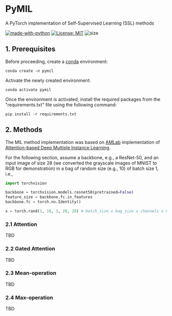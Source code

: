 # PyMIL

A PyTorch implementation of Self-Supervised Learning (SSL) methods

[![made-with-python](https://img.shields.io/badge/Made%20with-Python-1f425f.svg)](https://www.python.org/)
[![License: MIT](https://img.shields.io/badge/License-MIT-yellow.svg)](https://github.com/giakou4/pymil/LICENSE)
![size](https://img.shields.io/github/languages/code-size/giakou4/pymil)

## 1. Prerequisites

Before proceeding, create a [conda](https://docs.conda.io/projects/conda/en/latest/user-guide/install/index.html) environment:

```shell
conda create -n pymil
```
   
Activate the newly created environment:

```shell
conda activate pymil
```

Once the environment is activated, install the required packages from the "requirements.txt" file using the following command:

```shell
pip install -r requirements.txt
```

## 2. Methods

The MIL method implementation was based on [AMLab](https://github.com/AMLab-Amsterdam/AttentionDeepMIL) implementation of [Attention-based Deep Multiple Instance Learning](https://arxiv.org/abs/1802.04712).

For the following section, assume a backbone, e.g., a ResNet-50, and an input image of size 28 (we converted the grayscale images of MNIST to RGB for demonstration) in a bag of random size (e.g., 10) of batch size 1, i.e.,

```python
import torchvision

backbone = torchvision.models.resnet50(pretrained=False)
feature_size = backbone.fc.in_features
backbone.fc = torch.nn.Identity()

x = torch.rand(1, 10, 3, 28, 28) # batch_size x bag_size x channels x height x width
```

### 2.1 Attention

TBD

### 2.2 Gated Attention

TBD

### 2.3 Mean-operation

TBD

### 2.4 Max-operation

TBD
